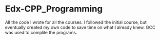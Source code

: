 # Edx-CPP_Programming
All the code I wrote for all the courses.
I followed the initial course, but eventually created my own code to save time on what I already knew. GCC was used to complile the programs.
